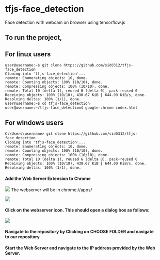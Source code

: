 # tfjs-face_detection
Face detection with webcam on browser using tensorflow.js

## To run the project,

## For linux users
```console
user@username:~$ git clone https://github.com/sid0312/tfjs-face_detection
Cloning into 'tfjs-face_detection'...
remote: Enumerating objects: 10, done.
remote: Counting objects: 100% (10/10), done.
remote: Compressing objects: 100% (10/10), done.
remote: Total 10 (delta 1), reused 6 (delta 0), pack-reused 0
Receiving objects: 100% (10/10), 430.67 KiB | 644.00 KiB/s, done.
Resolving deltas: 100% (1/1), done.
user@username:~$ cd tfjs-face_detection
user@username:~/tfjs-face_detection$ google-chrome index.html
```
## For windows users
```shell
C:\Users\username> git clone https://github.com/sid0312/tfjs-face_detection
Cloning into 'tfjs-face_detection'...
remote: Enumerating objects: 10, done.
remote: Counting objects: 100% (10/10), done.
remote: Compressing objects: 100% (10/10), done.
remote: Total 10 (delta 1), reused 6 (delta 0), pack-reused 0
Receiving objects: 100% (10/10), 430.67 KiB | 644.00 KiB/s, done.
Resolving deltas: 100% (1/1), done.
```
#### Add the Web Server Extension to Chrome

![](https://github.com/sid0312/Facial-Emotion-Detector/emotions-detect/webserverimg.PNG)
   The webserver will be in chrome://apps/
   
![](https://github.com/sid0312/Facial-Emotion-Detector/emotions-detect/chromeapps.PNG)

#### Click on the webserver icon. This should open a dialog box as follows:

![](emotions-detect/web1.PNG)

#### Navigate to the repository by Clicking on CHOOSE FOLDER and navigate to our repository

#### Start the Web Server and navigate to the IP address provided by the Web Server.
